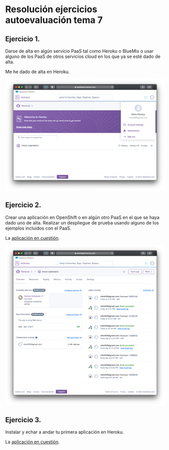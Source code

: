 # Resolución ejercicios autoevaluación tema 7

## Ejercicio 1.

Darse de alta en algún servicio PaaS tal como Heroku o BlueMix o usar alguno de los PaaS de otros servicios cloud en los que ya se esté dado de alta.

Me he dado de alta en Heroku.

![](../docs/tema7/cap1.png)

## Ejercicio 2.

Crear una aplicación en OpenShift o en algún otro PaaS en el que se haya dado uno de alta. Realizar un despliegue de prueba usando alguno de los ejemplos incluidos con el PaaS.

La [aplicación en cuestión](https://github.com/nikitastetskiy/micro-calendario).

![](../docs/tema7/cap2.png)

## Ejercicio 3.

Instalar y echar a andar tu primera aplicación en Heroku.

La [aplicación en cuestión](https://micro-calendario.herokuapp.com).